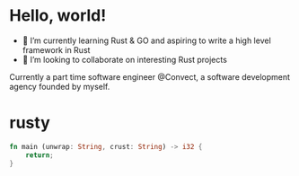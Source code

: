 # Hello, world!


- 🌱 I’m currently learning Rust & GO and aspiring to write a high level framework in Rust
- 👯 I’m looking to collaborate on interesting Rust projects

Currently a part time software engineer @Convect, a software development agency founded by myself.

# rusty
```rust
fn main (unwrap: String, crust: String) -> i32 {
    return;
}
```
